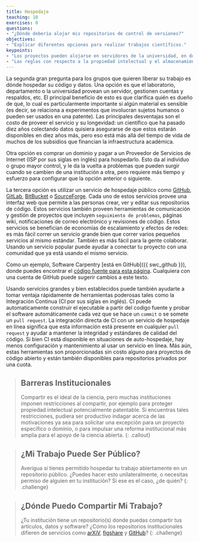 ```yaml
---
title: Hospedaje
teaching: 10
exercises: 0
questions:
- "¿Dónde debería alojar mis repositorios de control de versiones?"
objectives:
- "Explicar diferentes opciones para realizar trabajos científicos."
keypoints:
- "Los proyectos pueden alojarse en servidores de la universidad, en dominios personales o públicas."
- "Las reglas con respecto a la propiedad intelectual y el almacenamiento de información confidencial se aplican sin importar dónde se alojan el código y los datos."
---
```


La segunda gran pregunta para los grupos que quieren liberar su trabajo es dónde
hospedar su código y datos. Una opción es que el laboratorio, departamento o la
universidad provean un servidor, gestionen cuentas y respaldos, etc. El principal
beneficio de esto es que clarifica quién es dueño de qué, lo cual es particularmente
importante si algún material es sensible (es decir, se relaciona a experimentos
que involucran sujetos humanos o pueden ser usados en una patente). Las principales
desventajas son el costo de proveer el servicio y su longevidad: un científico
que ha pasado diez años colectando datos quisiera asegurarse de que estos estarán
disponibles en diez años más, pero eso está más allá del tiempo de vida de muchos 
de los subsidios que financian la infraestructura académica.

Otra opción es comprar un dominio y pagar a un Proveedor de Servicios de Internet
(ISP por sus siglas en inglés) para hospedarlo. Esto da al individuo o grupo mayor
control, y le da la vuelta a problemas que pueden surgir cuando se cambien de una 
institución a otra, pero requiere más tiempo y esfuerzo para configurar que la
opción anterior o siguiente.

La tercera opción es utilizar un servicio de hospedaje público como
[GitHub](http://github.com), [GitLab](http://gitlab.com),
[BitBucket](http://bitbucket.org) o [SourceForge](http://sourceforge.net).
Cada uno de estos servicios provee una interfaz web que permite a las personas
crear, ver y editar sus repositorios de código. Estos servicios también proveen 
herramientas de comunicación y gestión de proyectos que incluyen `seguimiento de problemas`,
páginas wiki, notificaciones de correo electrónico y revisiones de código. Estos
servicios se benefician de economías de escalamiento y efectos de redes: es más
fácil correr un servicio grande bien que correr varios pequeños servicios al
mismo estándar. También es más fácil para la gente colaborar. Usando un servicio 
popular puede ayudar a conectar tu proyecto con una comunidad que ya está usando el
mismo servicio.

Como un ejemplo, Software Carpentry [está en 
GitHub]({{ swc_github }}), donde puedes encontrar el [código fuente para esta
página]({{page.root}}/_episodes/13-hosting.md).
Cualquiera con una cuenta de GitHub puede sugerir cambios a este texto.

Usando servicios grandes y bien establecidos puede también ayudarte a tomar
ventaja rápidamente de herramientas poderosas tales como la Integración 
Continua (CI por sus siglas en inglés). CI puede automaticamente construir el ejecutable a partir del codigo fuente  y probar el 
software automáticamente cada vez que se hace un `commit` o se somete un 
`pull request`. La integración directa de CI con un servicio de hospedaje en 
línea significa que esta información está presente en cualquier `pull request`
y ayudar a mantener la integridad y estándares de calidad del código. Si bien
CI está disponible en situaciones de auto-hospedaje, hay menos configuración y
mantenimiento al usar un servicio en línea. Más aún, estas herramientas son 
proporcionadas sin costo alguno para proyectos de código abierto y están también
disponibles para repositorios privados por una cuota.

> ## Barreras Institucionales
>
> Compartir es el ideal de la ciencia,
> pero muchas instituciones imponen restricciones al compartir,
> por ejemplo para proteger propiedad intelectual potencialmente patentable.
> Si encuentras tales restricciones,
> pudiera ser productivo indagar acerca de las motivaciones
> ya sea para solicitar una excepción para un proyecto específico o dominio,
> o para impulsar una reforma institucional más amplia para el apoyo de la ciencia abierta.
{: .callout}

> ## ¿Mi Trabajo Puede Ser Público?
>
> Averigua si tienes permitido hospedar tu trabajo abiertamente en un repositorio público.
> ¿Puedes hacer esto unilateralmente,
> o necesitas permiso de alguien en tu institución?
> Si ese es el caso, ¿de quién?
{: .challenge}

> ## ¿Dónde Puedo Compartir Mi Trabajo?
>
> ¿Tu institución tiene un repositorio(s) donde puedas compartir tus 
> artículos, datos y software? ¿Cómo los repositorios institucionales
> difieren de servicios como [arXiV](http://arxiv.org/), [figshare](http://figshare.com/) y [GitHub](http://github.com/)?
{: .challenge}

